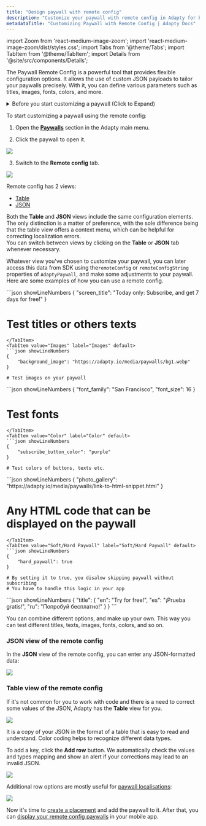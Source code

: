 ```yaml
---
title: "Design paywall with remote config"
description: "Customize your paywall with remote config in Adapty for better targeting."
metadataTitle: "Customizing Paywall with Remote Config | Adapty Docs"
---
```


import Zoom from 'react-medium-image-zoom';
import 'react-medium-image-zoom/dist/styles.css';
import Tabs from '@theme/Tabs';
import TabItem from '@theme/TabItem'; 
import Details from '@site/src/components/Details';

The Paywall Remote Config is a powerful tool that provides flexible configuration options. It allows the use of custom JSON payloads to tailor your paywalls precisely. With it, you can define various parameters such as titles, images, fonts, colors, and more.

<details>
   <summary>Before you start customizing a paywall (Click to Expand)</summary>

   1. [Create a product](create-product).
2. [Create a paywall and add the product to it](create-paywall).
</details>

To start customizing a paywall using the remote config:

1. Open the [**Paywalls**](https://app.adapty.io/paywalls) section in the Adapty main menu. 

2. Click the paywall to open it.

<Zoom>
  <img src={require('./img/remote-config.png').default}
  style={{
    border: '1px solid #727272', /* border width and color */
    width: '700px', /* image width */
    display: 'block', /* for alignment */
    margin: '0 auto' /* center alignment */
  }}
/>
</Zoom>

3. Switch to the **Remote config** tab.

<Zoom>
  <img src={require('./img/remote-config-3.png').default}
  style={{
    border: '1px solid #727272', /* border width and color */
    width: '700px', /* image width */
    display: 'block', /* for alignment */
    margin: '0 auto' /* center alignment */
  }}
/>
</Zoom>

Remote config has 2 views: 

- [Table](customize-paywall-with-remote-config#table-view-of-the-remote-config)
- [JSON](customize-paywall-with-remote-config#json-view-of-the-remote-config)

Both the **Table** and **JSON** views include the same configuration elements. The only distinction is a matter of preference, with the sole difference being that the table view offers a context menu, which can be helpful for correcting localization errors.  
You can switch between views by clicking on the **Table** or **JSON** tab whenever necessary.

Whatever view you've chosen to customize your paywall, you can later access this data from SDK using the`remoteConfig` or `remoteConfigString` properties of `AdaptyPaywall`, and make some adjustments to your paywall. Here are some examples of how you can use a remote config.

<Tabs groupId="current-os" queryString>
  <TabItem value="Titles" label="Titles" default>
```json showLineNumbers
{
    "screen_title": "Today only: Subscribe, and get 7 days for free!"
}

# Test titles or others texts
```
</TabItem>
<TabItem value="Images" label="Images" default>
```json showLineNumbers
{
    "background_image": "https://adapty.io/media/paywalls/bg1.webp"
}

# Test images on your paywall
```
</TabItem>
<TabItem value="Fonts" label="Fonts" default>
```json showLineNumbers
{
    "font_family": "San Francisco",
    "font_size": 16
}

# Test fonts
```
</TabItem>
<TabItem value="Color" label="Color" default>
```json showLineNumbers
{
    "subscribe_button_color": "purple"
}

# Test colors of buttons, texts etc.
```
</TabItem>
<TabItem value="HTML" label="HTML" default>
```json showLineNumbers
{
    "photo_gallery": "https://adapty.io/media/paywalls/link-to-html-snippet.html"
}

# Any HTML code that can be displayed on the paywall
```
</TabItem>
<TabItem value="Soft/Hard Paywall" label="Soft/Hard Paywall" default>
```json showLineNumbers
{
    "hard_paywall": true
}

# By setting it to true, you disalow skipping paywall without subscribing
# You have to handle this logic in your app
```
</TabItem>
<TabItem value="Translations" label="Translations" default>
```json showLineNumbers
{
    "title": {
        "en": "Try for free!",
        "es": "¡Prueba gratis!",
        "ru": "Попробуй бесплатно!"
    }
}
```
</TabItem>
</Tabs>

You can combine different options, and make up your own. This way you can test different titles, texts, images, fonts, colors, and so on.

### JSON view of the remote config

In the **JSON** view of the remote config, you can enter any JSON-formatted data:


<Zoom>
  <img src={require('./img/3356ff5-remote_config_JSON.webp').default}
  style={{
    border: '1px solid #727272', /* border width and color */
    width: '700px', /* image width */
    display: 'block', /* for alignment */
    margin: '0 auto' /* center alignment */
  }}
/>
</Zoom>





### Table view of the remote config

If it's not common for you to work with code and there is a need to correct some values of the JSON, Adapty has the **Table** view for you.


<Zoom>
  <img src={require('./img/4c27b2f-remote_config_table.webp').default}
  style={{
    border: '1px solid #727272', /* border width and color */
    width: '700px', /* image width */
    display: 'block', /* for alignment */
    margin: '0 auto' /* center alignment */
  }}
/>
</Zoom>





It is a copy of your JSON in the format of a table that is easy to read and understand. Color coding helps to recognize different data types. 

To add a key, click the **Add row** button. We automatically check the values and types mapping and show an alert if your corrections may lead to an invalid JSON.


<Zoom>
  <img src={require('./img/ef682d8-add_raw.webp').default}
  style={{
    border: '1px solid #727272', /* border width and color */
    width: '700px', /* image width */
    display: 'block', /* for alignment */
    margin: '0 auto' /* center alignment */
  }}
/>
</Zoom>





Additional row options are mostly useful for [paywall localisations](add-remote-config-locale):


<Zoom>
  <img src={require('./img/17bcf80-remote_config_table_options.webp').default}
  style={{
    border: '1px solid #727272', /* border width and color */
    width: '700px', /* image width */
    display: 'block', /* for alignment */
    margin: '0 auto' /* center alignment */
  }}
/>
</Zoom>





Now it's time to [create a placement](create-placement) and add the paywall to it. After that, you can [display your remote config paywalls](display-remote-config-paywalls) in your mobile app.